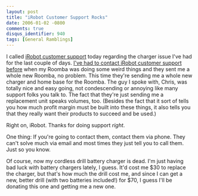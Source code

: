 ```yaml
---
layout: post
title: "iRobot Customer Support Rocks"
date: 2006-01-02 -0800
comments: true
disqus_identifier: 940
tags: [General Ramblings]
---
```

I called [iRobot customer
support](http://www.irobot.com/sp.cfm?pageid=102) today regarding the
charger issue I've had for the last couple of days. [I've had to contact
iRobot customer support
before](/archive/2005/06/21/karmic-blowback.aspx) when my Roomba was
doing some weird things and they sent me a whole new Roomba, no problem.
This time they're sending me a whole new charger and home base for the
Roomba. The guy I spoke with, Chris, was totally nice and easy going,
not condescending or annoying like many support folks you talk to. The
fact that they're just sending me a replacement unit speaks volumes,
too. (Besides the fact that it sort of tells you how much profit margin
must be built into these things, it also tells you that they really want
their products to succeed and be used.)
 
 Right on, iRobot. Thanks for doing support *right*.
 
 One thing: If you're going to contact them, contact them via phone.
They can't solve much via email and most times they just tell you to
call them. Just so you know.
 
 Of course, now my cordless drill battery charger is dead. I'm just
having bad luck with battery chargers lately, I guess. It'd cost me \$30
to replace the charger, but that's how much the drill cost me, and since
I can get a new, better drill (with two batteries included!) for \$70, I
guess I'll be donating this one and getting me a new one.
